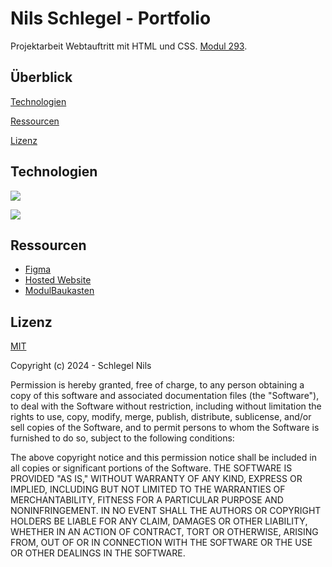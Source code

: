 # Nils Schlegel - Portfolio

Projektarbeit Webtauftritt mit HTML und CSS.
[Modul 293](https://www.modulbaukasten.ch/module/293/1/de-DE?title=Webauftritt-erstellen-und-veröffentlichen).

## Überblick

[Technologien](#Technologien)

[Ressourcen](#Ressourcen)

[Lizenz](#Lizenz)

## Technologien

![](https://img.shields.io/badge/HTML-E34F26?style=for-the-badge&logo=html5&logoColor=white)

![](https://img.shields.io/badge/CSS-1572B6?style=for-the-badge&logo=css3&logoColor=white)

## Ressourcen

- [Figma](https://www.figma.com/file/xOAR6n6WWYAAZ1L2Jmprem/Untitled?type=whiteboard&node-id=0%3A1&t=LCgJNejhPS6lzD4W-1)
- [Hosted Website](https://nils-schlegel.pages.dev)
- [ModulBaukasten](https://www.modulbaukasten.ch/module/293/1/de-DE?title=Webauftritt-erstellen-und-veröffentlichen)

## Lizenz

[MIT](https://opensource.org/license/mit)

Copyright (c) 2024 - Schlegel Nils

Permission is hereby granted, free of charge, to any person obtaining a copy
of this software and associated documentation files (the "Software"), to deal
with the Software without restriction, including without limitation the rights
to use, copy, modify, merge, publish, distribute, sublicense, and/or sell
copies of the Software, and to permit persons to whom the Software is
furnished to do so, subject to the following conditions:

The above copyright notice and this permission notice shall be included in all
copies or significant portions of the Software.
THE SOFTWARE IS PROVIDED "AS IS," WITHOUT WARRANTY OF ANY KIND, EXPRESS OR
IMPLIED, INCLUDING BUT NOT LIMITED TO THE WARRANTIES OF MERCHANTABILITY,
FITNESS FOR A PARTICULAR PURPOSE AND NONINFRINGEMENT. IN NO EVENT SHALL THE
AUTHORS OR COPYRIGHT HOLDERS BE LIABLE FOR ANY CLAIM, DAMAGES OR OTHER
LIABILITY, WHETHER IN AN ACTION OF CONTRACT, TORT OR OTHERWISE, ARISING FROM,
OUT OF OR IN CONNECTION WITH THE SOFTWARE OR THE USE OR OTHER DEALINGS IN THE
SOFTWARE.
